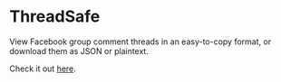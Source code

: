 ThreadSafe
==========

View Facebook group comment threads in an easy-to-copy format, or download them as JSON or plaintext.

Check it out [here](http://wetmore.github.io/ThreadSafe/).
